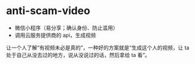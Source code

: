 # anti-scam-video

+ 微信小程序（易分享；确认身份、防止滥用）
+ 调用云服务提供商的 api，生成视频

让一个人了解“有视频未必是真的”，一种好的方案就是“生成这个人的视频，让 ta 处于自己从没去过的地方，说从没说过的话，然后拿给 ta 看”。
